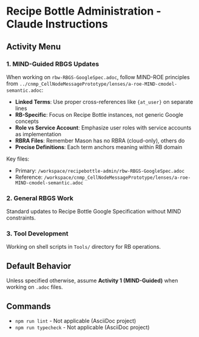 # Recipe Bottle Administration - Claude Instructions

## Activity Menu

### 1. MIND-Guided RBGS Updates
When working on `rbw-RBGS-GoogleSpec.adoc`, follow MIND-ROE principles from `../cnmp_CellNodeMessagePrototype/lenses/a-roe-MIND-cmodel-semantic.adoc`:

- **Linked Terms**: Use proper cross-references like `{at_user}` on separate lines
- **RB-Specific**: Focus on Recipe Bottle instances, not generic Google concepts
- **Role vs Service Account**: Emphasize user roles with service accounts as implementation
- **RBRA Files**: Remember Mason has no RBRA (cloud-only), others do
- **Precise Definitions**: Each term anchors meaning within RB domain

Key files:
- Primary: `/workspace/recipebottle-admin/rbw-RBGS-GoogleSpec.adoc`
- Reference: `/workspace/cnmp_CellNodeMessagePrototype/lenses/a-roe-MIND-cmodel-semantic.adoc`

### 2. General RBGS Work
Standard updates to Recipe Bottle Google Specification without MIND constraints.

### 3. Tool Development
Working on shell scripts in `Tools/` directory for RB operations.

## Default Behavior
Unless specified otherwise, assume **Activity 1 (MIND-Guided)** when working on `.adoc` files.

## Commands
- `npm run lint` - Not applicable (AsciiDoc project)
- `npm run typecheck` - Not applicable (AsciiDoc project)